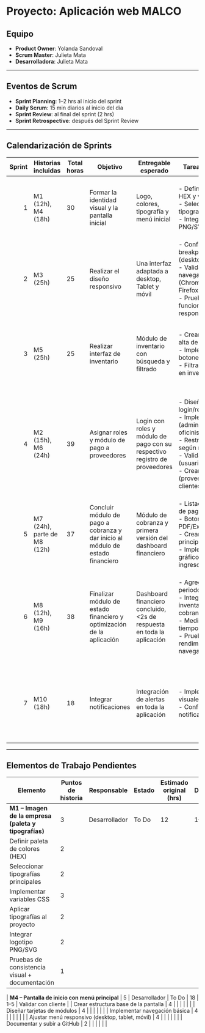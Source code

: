 # Proyecto: Aplicación web MALCO

## Equipo
- **Product Owner**: Yolanda Sandoval  
- **Scrum Master**: Julieta Mata  
- **Desarrolladora**: Julieta Mata  

---

## Eventos de Scrum
- **Sprint Planning**: 1–2 hrs al inicio del sprint  
- **Daily Scrum**: 15 min diarios al inicio del día  
- **Sprint Review**: al final del sprint (2 hrs)  
- **Sprint Retrospective**: después del Sprint Review  

---

## Calendarización de Sprints

| Sprint | Historias incluidas | Total horas | Objetivo | Entregable esperado | Tareas principales | Recursos necesarios |
|-------:|---------------------|-------------|----------|---------------------|--------------------|---------------------|
| 1 | M1 (12h), M4 (18h) | 30 | Formar la identidad visual y la pantalla inicial | Logo, colores, tipografía y menú inicial | - Definir paleta en HEX y variables CSS<br>- Seleccionar tipografías y aplicar<br>- Integrar logotipo PNG/SVG | Desarrollador (Frontend)<br>Scrum Master (soporte)<br>Product Owner (validación) |
| 2 | M3 (25h) | 25 | Realizar el diseño responsivo | Una interfaz adaptada a desktop, Tablet y móvil | - Configurar breakpoints (desktop/tablet/móvil)<br>- Validar navegadores (Chrome, Edge, Firefox)<br>- Pruebas de funcionalidad responsiva | Desarrollador (Frontend)<br>Scrum Master (seguimiento)<br>Product Owner (validación de funciones responsivas) |
| 3 | M5 (25h) | 25 | Realizar interfaz de inventario | Módulo de inventario con búsqueda y filtrado | - Crear formulario de alta de productos<br>- Implementar botones +/- de stock<br>- Filtrado y búsqueda en inventario | Desarrollador (Frontend)<br>Scrum Master (seguimiento)<br>Product Owner (pruebas de fácil filtrado) |
| 4 | M2 (15h), M6 (24h) | 39 | Asignar roles y módulo de pago a proveedores | Login con roles y módulo de pago con su respectivo registro de proveedores | - Diseñar pantalla de login/registro<br>- Implementar roles (admin, almacenista, oficinista)<br>- Restringir acceso según rol<br>- Validar sesión (usuario/contraseña)<br>- Crear formularios (proveedores, pagos, clientes, cobros) | Desarrollador (Frontend y lógica de roles)<br>Scrum Master (pruebas de acceso)<br>Product Owner (validación de todos los roles y permisos) |
| 5 | M7 (24h), parte de M8 (12h) | 37 | Concluir módulo de pago a cobranza y dar inicio al módulo de estado financiero | Módulo de cobranza y primera versión del dashboard financiero | - Listados históricos de pagos/cobros<br>- Botones exportar a PDF/Excel<br>- Crear dashboard principal<br>- Implementar gráficos de ingresos/egresos | Desarrollador (Frontend)<br>Scrum Master (seguimiento)<br>Product Owner (validación) |
| 6 | M8 (12h), M9 (16h) | 38 | Finalizar módulo de estado financiero y optimización de la aplicación | Dashboard financiero concluido, <2s de respuesta en toda la aplicación | - Agregar filtros de periodo<br>- Integrar datos de inventario, pagos y cobranza<br>- Medir y optimizar tiempos de respuesta<br>- Pruebas de rendimiento en navegadores | Desarrollador (Frontend – gráficos y optimización)<br>Scrum Master (seguimiento)<br>Product Owner (validación de reportes y usabilidad) |
| 7 | M10 (18h) | 18 | Integrar notificaciones | Integración de alertas en toda la aplicación | - Implementar alertas visuales/sonoras<br>- Configuración de notificaciones por rol | Desarrollador (Frontend)<br>Scrum Master (seguimiento)<br>Product Owner (validación de usabilidad) |

---

## Elementos de Trabajo Pendientes

| Elemento | Puntos de historia | Responsable | Estado | Estimado original (hrs) | Días | DoD |
|----------|--------------------|-------------|--------|--------------------------|------|-----|
| **M1 – Imagen de la empresa (paleta y tipografías)** | 3 | Desarrollador | To Do | 12 | 1–5 | Validar con cliente |
| Definir paleta de colores (HEX) | 2 |  |  |  |  |  |
| Seleccionar tipografías principales | 2 |  |  |  |  |  |
| Implementar variables CSS | 3 |  |  |  |  |  |
| Aplicar tipografías al proyecto | 2 |  |  |  |  |  |
| Integrar logotipo PNG/SVG | 2 |  |  |  |  |  |
| Pruebas de consistencia visual + documentación | 1 |  |  |  |  |  |

| **M4 – Pantalla de inicio con menú principal** | 5 | Desarrollador | To Do | 18 | 1–5 | Validar con cliente |
| Crear estructura base de la pantalla | 4 |  |  |  |  |  |
| Diseñar tarjetas de módulos | 4 |  |  |  |  |  |
| Implementar navegación básica | 4 |  |  |  |  |  |
| Ajustar menú responsivo (desktop, tablet, móvil) | 4 |  |  |  |  |  |
| Documentar y subir a GitHub | 2 |  |  |  |  |  |
